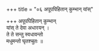 +++
title = "०६ अपूपपिहितान् कुम्भान् यांस्"

+++
अपूपपिहितान् कुम्भान्  
यांस् ते देवा अधारयन् ।  
ते ते सन्तु स्वधावन्तो  
मधुमन्तो घृतश्चुतः ॥